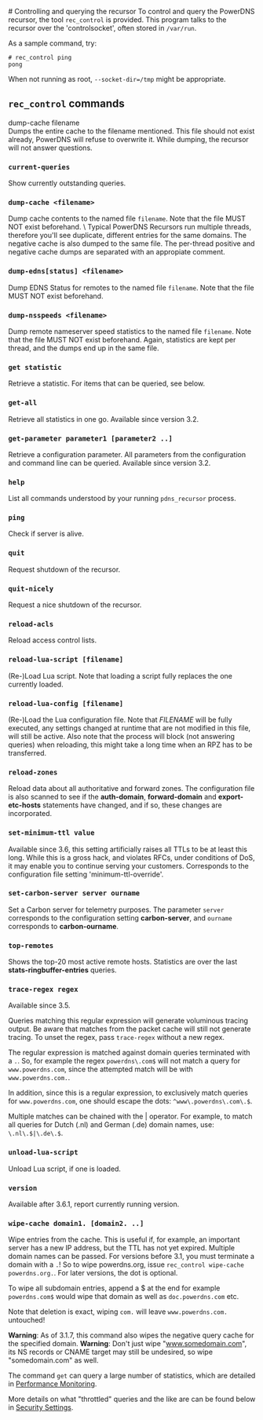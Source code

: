 # Controlling and querying the recursor
To control and query the PowerDNS recursor, the tool `rec_control` is provided. This program talks to the recursor over the 'controlsocket', often stored in `/var/run`.

As a sample command, try:

```
# rec_control ping
pong
```

When not running as root, `--socket-dir=/tmp` might be appropriate.

## `rec_control` commands
dump-cache filename  
Dumps the entire cache to the filename mentioned. This file should not exist already, PowerDNS will refuse to overwrite it. While dumping, the recursor will not answer questions.

### `current-queries`
Show currently outstanding queries.

### `dump-cache <filename>`
Dump cache contents to the named file `filename`. Note that the file MUST NOT exist beforehand. \\
Typical PowerDNS Recursors run multiple threads, therefore you'll see duplicate, different entries for the same domains. The negative cache is also dumped to the same file. The per-thread positive and negative cache dumps are separated with an appropiate comment.

### `dump-edns[status] <filename>`
Dump EDNS Status for remotes to the named file `filename`. Note that the file MUST NOT exist beforehand.

### `dump-nsspeeds <filename>`
Dump remote nameserver speed statistics to the named file `filename`. Note that the file MUST NOT exist beforehand. Again, statistics are kept per thread, and the dumps end up in the same file.

### `get statistic`
Retrieve a statistic. For items that can be queried, see below.

### `get-all`
Retrieve all statistics in one go. Available since version 3.2.

### `get-parameter parameter1 [parameter2 ..]`
Retrieve a configuration parameter. All parameters from the configuration and command line can be queried. Available since version 3.2.

### `help`
List all commands understood by your running `pdns_recursor` process.

### `ping`
Check if server is alive.

### `quit`
Request shutdown of the recursor.

### `quit-nicely`
Request a nice shutdown of the recursor.

### `reload-acls`
Reload access control lists.

### `reload-lua-script [filename]`
(Re-)Load Lua script. Note that loading a script fully replaces the one currently
loaded.

### `reload-lua-config [filename]`
(Re-)Load the Lua configuration file.
Note that *FILENAME* will be fully executed, any settings changed at runtime that are not modified in this file, will still be active.
Also note that the process will block (not answering queries) when reloading, this might take a long time when an RPZ has to be transferred.

### `reload-zones`
Reload data about all authoritative and forward zones. The configuration file is also scanned to see if the **auth-domain**, **forward-domain** and **export-etc-hosts** statements have changed, and if so, these changes are incorporated.

### `set-minimum-ttl value`
Available since 3.6, this setting artificially raises all TTLs to be at least this long. While this is a gross hack, and violates RFCs, under conditions of DoS, it may enable you to continue serving your customers. Corresponds to the configuration file setting 'minimum-ttl-override'.

### `set-carbon-server server ourname`
Set a Carbon server for telemetry purposes. The parameter `server` corresponds to the configuration setting **carbon-server**, and `ourname` corresponds to **carbon-ourname**.

### `top-remotes`
Shows the top-20 most active remote hosts. Statistics are over the last **stats-ringbuffer-entries** queries.

### `trace-regex regex`
Available since 3.5.

Queries matching this regular expression will generate voluminous tracing output. Be aware that matches from the packet cache will still not generate tracing. To unset the regex, pass `trace-regex` without a new regex.

The regular expression is matched against domain queries terminated with a `.`. So, for example the regex `powerdns\.com$` will not match a query for `www.powerdns.com`, since the attempted match will be with `www.powerdns.com.`.

In addition, since this is a regular expression, to exclusively match queries for `www.powerdns.com`, one should escape the dots: `^www\.powerdns\.com\.$`.

Multiple matches can be chained with the | operator. For example, to match all queries for Dutch (.nl) and German (.de) domain names, use: `\.nl\.$|\.de\.$`.

### `unload-lua-script`
Unload Lua script, if one is loaded.

### `version`
Available after 3.6.1, report currently running version.

### `wipe-cache domain1. [domain2. ..]`
Wipe entries from the cache. This is useful if, for example, an important server has a new IP address, but the TTL has not yet expired. Multiple domain names can be passed. For versions before 3.1, you must terminate a domain with a `.`! So to wipe powerdns.org, issue `rec_control wipe-cache powerdns.org.`. For later versions, the dot is optional.

To wipe all subdomain entries, append a $ at the end for example `powerdns.com$` would wipe that domain as well as `doc.powerdns.com` etc.

Note that deletion is exact, wiping `com.` will leave `www.powerdns.com.` untouched!

**Warning**: As of 3.1.7, this command also wipes the negative query cache for the specified domain.
**Warning**: Don't just wipe "www.somedomain.com", its NS records or CNAME target may still be undesired, so wipe "somedomain.com" as well.

The command `get` can query a large number of statistics, which are detailed in [Performance Monitoring](stats.md).

More details on what "throttled" queries and the like are can be found below in [Security Settings](security.md).
